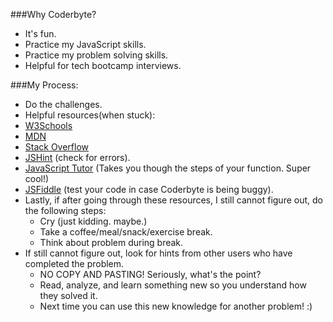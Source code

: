 ###Why Coderbyte?
 * It's fun.
 * Practice my JavaScript skills.
 * Practice my problem solving skills.
 * Helpful for tech bootcamp interviews.

###My Process:
  * Do the challenges.
  * Helpful resources(when stuck):    
   * [W3Schools](http://www.w3schools.com/js/)    
   * [MDN](https://developer.mozilla.org/en-US/docs/Web/JavaScript)
   * [Stack Overflow](http://stackoverflow.com/)
   * [JSHint](http://jshint.com/) (check for errors).
   * [JavaScript Tutor](http://www.pythontutor.com/javascript.html#mode=display) (Takes you though the steps of your function. Super cool!)
   * [JSFiddle](http://jsfiddle.net/) (test your code in case Coderbyte is being buggy).
  * Lastly, if after going through these resources, I still cannot figure out, do the following steps:
    * Cry (just kidding. maybe.)
    * Take a coffee/meal/snack/exercise break.
    * Think about problem during break.
  * If still cannot figure out, look for hints from other users who have completed the problem.
    * NO COPY AND PASTING! Seriously, what's the point?
    * Read, analyze, and learn something new so you understand how they solved it.
    * Next time you can use this new knowledge for another problem! :)
  
